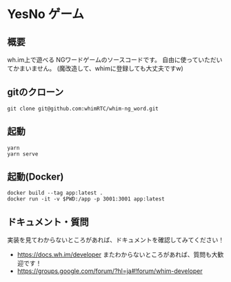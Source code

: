 # YesNo ゲーム

## 概要
wh.im上で遊べる NGワードゲームのソースコードです。
自由に使っていただいてかまいません。
(魔改造して、whimに登録しても大丈夫ですw)

## gitのクローン
``` 
git clone git@github.com:whimRTC/whim-ng_word.git
```

## 起動
``` 
yarn
yarn serve
``` 

## 起動(Docker)
```
docker build --tag app:latest . 
docker run -it -v $PWD:/app -p 3001:3001 app:latest
```

## ドキュメント・質問
実装を見てわからないところがあれば、ドキュメントを確認してみてください！
- https://docs.wh.im/developer
またわからないところがあれば、質問も大歓迎です！
- https://groups.google.com/forum/?hl=ja#!forum/whim-developer
